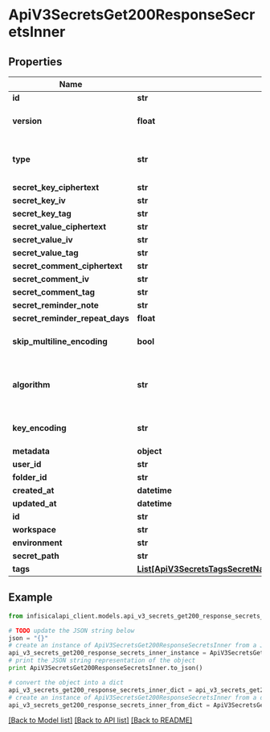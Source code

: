 # ApiV3SecretsGet200ResponseSecretsInner


## Properties
Name | Type | Description | Notes
------------ | ------------- | ------------- | -------------
**id** | **str** |  | 
**version** | **float** |  | [optional] [default to 1]
**type** | **str** |  | [optional] [default to 'shared']
**secret_key_ciphertext** | **str** |  | 
**secret_key_iv** | **str** |  | 
**secret_key_tag** | **str** |  | 
**secret_value_ciphertext** | **str** |  | 
**secret_value_iv** | **str** |  | 
**secret_value_tag** | **str** |  | 
**secret_comment_ciphertext** | **str** |  | [optional] 
**secret_comment_iv** | **str** |  | [optional] 
**secret_comment_tag** | **str** |  | [optional] 
**secret_reminder_note** | **str** |  | [optional] 
**secret_reminder_repeat_days** | **float** |  | [optional] 
**skip_multiline_encoding** | **bool** |  | [optional] [default to False]
**algorithm** | **str** |  | [optional] [default to 'aes-256-gcm']
**key_encoding** | **str** |  | [optional] [default to 'utf8']
**metadata** | **object** |  | [optional] 
**user_id** | **str** |  | [optional] 
**folder_id** | **str** |  | 
**created_at** | **datetime** |  | 
**updated_at** | **datetime** |  | 
**id** | **str** |  | 
**workspace** | **str** |  | 
**environment** | **str** |  | 
**secret_path** | **str** |  | [optional] 
**tags** | [**List[ApiV3SecretsTagsSecretNamePost200ResponseSecretTagsInner]**](ApiV3SecretsTagsSecretNamePost200ResponseSecretTagsInner.md) |  | 

## Example

```python
from infisicalapi_client.models.api_v3_secrets_get200_response_secrets_inner import ApiV3SecretsGet200ResponseSecretsInner

# TODO update the JSON string below
json = "{}"
# create an instance of ApiV3SecretsGet200ResponseSecretsInner from a JSON string
api_v3_secrets_get200_response_secrets_inner_instance = ApiV3SecretsGet200ResponseSecretsInner.from_json(json)
# print the JSON string representation of the object
print ApiV3SecretsGet200ResponseSecretsInner.to_json()

# convert the object into a dict
api_v3_secrets_get200_response_secrets_inner_dict = api_v3_secrets_get200_response_secrets_inner_instance.to_dict()
# create an instance of ApiV3SecretsGet200ResponseSecretsInner from a dict
api_v3_secrets_get200_response_secrets_inner_from_dict = ApiV3SecretsGet200ResponseSecretsInner.from_dict(api_v3_secrets_get200_response_secrets_inner_dict)
```
[[Back to Model list]](../README.md#documentation-for-models) [[Back to API list]](../README.md#documentation-for-api-endpoints) [[Back to README]](../README.md)


